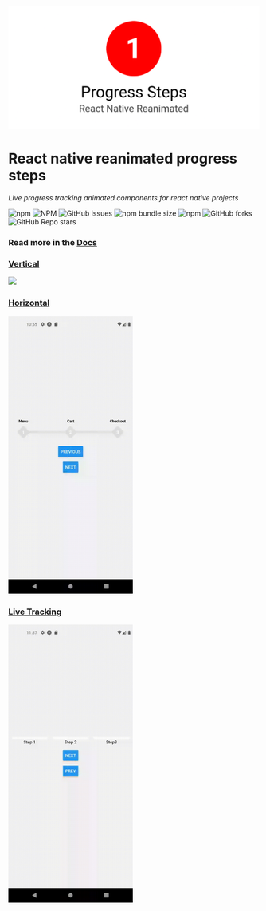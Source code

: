 ![Banner](https://raw.githubusercontent.com/ayonshafiul/react-native-reanimated-progress-steps-docs/main/static/img/banner.png)

# React native reanimated progress steps

_Live progress tracking animated components for react native projects_

![npm](https://img.shields.io/npm/v/react-native-reanimated-progress-steps)
![NPM](https://img.shields.io/npm/l/react-native-reanimated-progress-steps)
![GitHub issues](https://img.shields.io/github/issues/ayonshafiul/react-native-reanimated-progress-steps)
![npm bundle size](https://img.shields.io/bundlephobia/min/react-native-reanimated-progress-steps)
![npm](https://img.shields.io/npm/dw/react-native-reanimated-progress-steps)
![GitHub forks](https://img.shields.io/github/forks/ayonshafiul/react-native-reanimated-progress-steps)
![GitHub Repo stars](https://img.shields.io/github/stars/ayonshafiul/react-native-reanimated-progress-steps)

### Read more in the [Docs](https://react-native-reanimated-progress-steps.vercel.app/docs/installation)

<p style={{textAlign: "center"}}>

### [Vertical](https://react-native-reanimated-progress-steps.vercel.app/docs/components/progress_stepper_vertical)

<img src="https://raw.githubusercontent.com/ayonshafiul/react-native-reanimated-progress-steps-docs/main/static/img/vertical.gif" width="250"/>
</p>

<p style="align:center">

### [Horizontal](https://react-native-reanimated-progress-steps.vercel.app/docs/components/progress_stepper)

<img src="https://raw.githubusercontent.com/ayonshafiul/react-native-reanimated-progress-steps-docs/main/static/img/progress_stepper.gif" width="250"/>

</p>

<p style={{textAlign: "center"}}>

### [Live Tracking](https://react-native-reanimated-progress-steps.vercel.app/docs/components/progress_stepper_live)

<img src="https://raw.githubusercontent.com/ayonshafiul/react-native-reanimated-progress-steps-docs/main/static/img/progress_stepper_live.gif" width="250"/>
</p>
